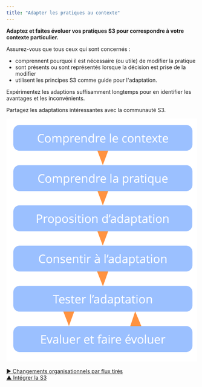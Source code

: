 ```yaml
---
title: "Adapter les pratiques au contexte"
---
```



<summary>
<strong>Adaptez et faites évoluer vos pratiques S3 pour correspondre à votre contexte particulier.</strong>
</summary>

Assurez-vous que tous ceux qui sont concernés :

- comprennent pourquoi il est nécessaire (ou utile) de modifier la pratique
- sont présents ou sont représentés lorsque la décision est prise de la modifier
- utilisent les principes S3 comme guide pour l'adaptation.

Expérimentez les adaptions suffisamment longtemps pour en identifier les avantages et les inconvénients.

Partagez les adaptations intéressantes avec la communauté S3.

![Phases d'adaptation des pratiques à un contexte spécifique](img/process/adapt-pattern-to-context.png)

[&#9654; Changements organisationnels par flux tirés](create-a-pull-system-for-organizational-change.html)<br/>[&#9650; Intégrer la S3](bringing-in-s3.html)

